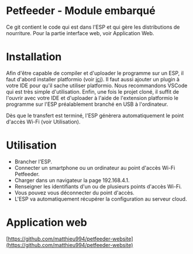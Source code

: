# Petfeeder - Module embarqué
Ce git contient le code qui est dans l'ESP et qui gère les distributions de nourriture. Pour la partie interface web, voir Application Web.

# Installation
Afin d'être capable de compiler et d'uploader le programme sur un ESP, il faut d'abord installer platformio (voir [ici](https://docs.platformio.org/en/latest/core/installation.html#installation-methods)). Il faut aussi ajouter un plugin à votre IDE pour qu'il sache utiliser platformio. Nous recommandons VSCode qui est très simple d'utilisation.
Enfin, une fois le projet cloné, il suffit de l'ouvrir avec votre IDE et d'uploader à l'aide de l'extension platformio le programme sur l'ESP préalablement branché en USB à l'ordinateur.

Dès que le transfert est terminé, l'ESP génèrera automatiquement le point d'accès Wi-Fi (voir Utilisation).

# Utilisation

* Brancher l'ESP.
* Connecter un smartphone ou un ordinateur au point d'accès Wi-Fi Petfeeder.
* Charger dans un navigateur la page 192.168.4.1.
* Renseigner les identifiants d'un ou de plusieurs points d'accès Wi-Fi.
* Vous pouvez vous déconnecter du point d'accès.
* L'ESP va automatiquement récupérer la configuration au serveur cloud.

# Application web
[https://github.com/matthieu994/petfeeder-website](https://github.com/matthieu994/petfeeder-website)
